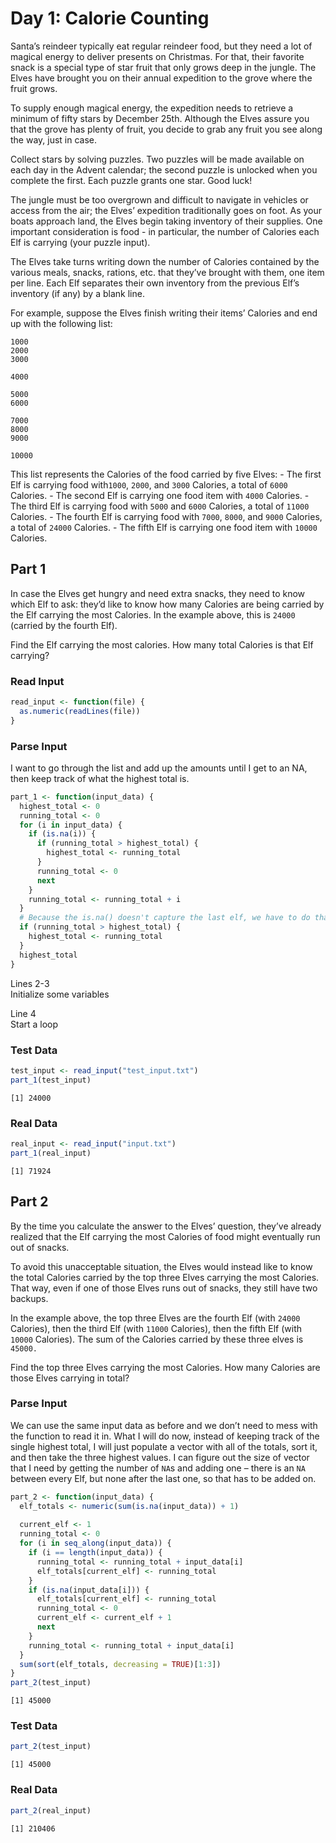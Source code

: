# Day 1: Calorie Counting

Santa’s reindeer typically eat regular reindeer food, but they need a
lot of magical energy to deliver presents on Christmas. For that, their
favorite snack is a special type of star fruit that only grows deep in
the jungle. The Elves have brought you on their annual expedition to the
grove where the fruit grows.

To supply enough magical energy, the expedition needs to retrieve a
minimum of fifty stars by December 25th. Although the Elves assure you
that the grove has plenty of fruit, you decide to grab any fruit you see
along the way, just in case.

Collect stars by solving puzzles. Two puzzles will be made available on
each day in the Advent calendar; the second puzzle is unlocked when you
complete the first. Each puzzle grants one star. Good luck!

The jungle must be too overgrown and difficult to navigate in vehicles
or access from the air; the Elves’ expedition traditionally goes on
foot. As your boats approach land, the Elves begin taking inventory of
their supplies. One important consideration is food - in particular, the
number of Calories each Elf is carrying (your puzzle input).

The Elves take turns writing down the number of Calories contained by
the various meals, snacks, rations, etc. that they’ve brought with them,
one item per line. Each Elf separates their own inventory from the
previous Elf’s inventory (if any) by a blank line.

For example, suppose the Elves finish writing their items’ Calories and
end up with the following list:

    1000
    2000
    3000

    4000

    5000
    6000

    7000
    8000
    9000

    10000

This list represents the Calories of the food carried by five Elves: -
The first Elf is carrying food with`1000`, `2000`, and `3000` Calories,
a total of `6000` Calories. - The second Elf is carrying one food item
with `4000` Calories. - The third Elf is carrying food with `5000` and
`6000` Calories, a total of `11000` Calories. - The fourth Elf is
carrying food with `7000`, `8000`, and `9000` Calories, a total of
`24000` Calories. - The fifth Elf is carrying one food item with `10000`
Calories.

## Part 1

In case the Elves get hungry and need extra snacks, they need to know
which Elf to ask: they’d like to know how many Calories are being
carried by the Elf carrying the most Calories. In the example above,
this is `24000` (carried by the fourth Elf).

Find the Elf carrying the most calories. How many total Calories is that
Elf carrying?

### Read Input

``` r
read_input <- function(file) {
  as.numeric(readLines(file))
}
```

### Parse Input

I want to go through the list and add up the amounts until I get to an
NA, then keep track of what the highest total is.

``` r
part_1 <- function(input_data) {
  highest_total <- 0
  running_total <- 0
  for (i in input_data) {
    if (is.na(i)) {
      if (running_total > highest_total) {
        highest_total <- running_total
      }
      running_total <- 0
      next
    }
    running_total <- running_total + i
  }
  # Because the is.na() doesn't capture the last elf, we have to do that check manually
  if (running_total > highest_total) {
    highest_total <- running_total
  }
  highest_total
}
```

Lines 2-3  
Initialize some variables

Line 4  
Start a loop

### Test Data

``` r
test_input <- read_input("test_input.txt")
part_1(test_input)
```

    [1] 24000

### Real Data

``` r
real_input <- read_input("input.txt")
part_1(real_input)
```

    [1] 71924

## Part 2

By the time you calculate the answer to the Elves’ question, they’ve
already realized that the Elf carrying the most Calories of food might
eventually run out of snacks.

To avoid this unacceptable situation, the Elves would instead like to
know the total Calories carried by the top three Elves carrying the most
Calories. That way, even if one of those Elves runs out of snacks, they
still have two backups.

In the example above, the top three Elves are the fourth Elf (with
`24000` Calories), then the third Elf (with `11000` Calories), then the
fifth Elf (with `10000` Calories). The sum of the Calories carried by
these three elves is `45000.`

Find the top three Elves carrying the most Calories. How many Calories
are those Elves carrying in total?

### Parse Input

We can use the same input data as before and we don’t need to mess with
the function to read it in. What I will do now, instead of keeping track
of the single highest total, I will just populate a vector with all of
the totals, sort it, and then take the three highest values. I can
figure out the size of vector that I need by getting the number of `NA`s
and adding one – there is an `NA` between every Elf, but none after the
last one, so that has to be added on.

``` r
part_2 <- function(input_data) {
  elf_totals <- numeric(sum(is.na(input_data)) + 1)
  
  current_elf <- 1
  running_total <- 0
  for (i in seq_along(input_data)) {
    if (i == length(input_data)) {
      running_total <- running_total + input_data[i]
      elf_totals[current_elf] <- running_total
    }
    if (is.na(input_data[i])) {
      elf_totals[current_elf] <- running_total
      running_total <- 0
      current_elf <- current_elf + 1
      next
    }
    running_total <- running_total + input_data[i]
  }
  sum(sort(elf_totals, decreasing = TRUE)[1:3])
}
part_2(test_input)
```

    [1] 45000

### Test Data

``` r
part_2(test_input)
```

    [1] 45000

### Real Data

``` r
part_2(real_input)
```

    [1] 210406
